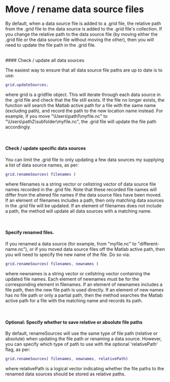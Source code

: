 # Move / rename data source files

By default, when a data source file is added to a .grid file, the relative path from the .grid file to the data source is added to the .grid file's collection. If you change the relative path to the data source file (by moving either the .grid file or the data source file without moving the other), then you will need to update the file path in the .grid file.

<br>
#### Check / update all data sources

The easiest way to ensure that all data source file paths are up to date is to use:
```matlab
grid.updateSources;
```
where grid is a gridfile object. This will iterate through each data source in the .grid file and check that the file still exists. If the file no longer exists, the function will search the Matlab active path for a file with the same name (excluding path), and record the path to the new location name instead. For example, if you move "\Users\path1\myfile.nc" to "\Users\path2\subfolder\myfile.nc", the .grid file will update the file path accordingly.

<br>

#### Check / update specific data sources

You can limit the .grid file to only updating a few data sources my supplying a list of data source names, as per:
```matlab
grid.renameSources( filenames )
```
where filenames is a string vector or cellstring vector of data source file names recorded in the .grid file. Note that these recorded file names will differ from the altered file names if the data source files have been moved. If an element of filenames includes a path, then only matching data sources in the .grid file will be updated. If an element of filenames does not include a path, the method will update all data sources with a matching name.

<br>

#### Specify renamed files.

If you renamed a data source (for example, from "myfile.nc" to "different-name.nc"), or if you moved data source files off the Matlab active path, then you will need to specify the new name of the file. Do so via:
```matlab
grid.renameSources( filenames, newnames )
```
where newnames is a string vector or cellstring vector containing the updated file names. Each element of newnames must be for the corresponding element in filenames. If an element of newnames includes a file path, then the new file path is used directly. If an element of new names has no file path or only a partial path, then the method searches the Matlab active path for a file with the matching name and records its path.

<br>

#### Optional: Specify whether to save relative or absolute file paths

By default, renameSources will use the same type of file path (relative or absolute) when updating the file path or renaming a data source. However, you can specify which type of path to use with the optional 'relativePath' flag, as per:
```matlab
grid.renameSources( filenames, newnames, relativePath)
```
where relativePath is a logical vector indicating whether the file paths to the renamed data sources should be stored as relative paths.
